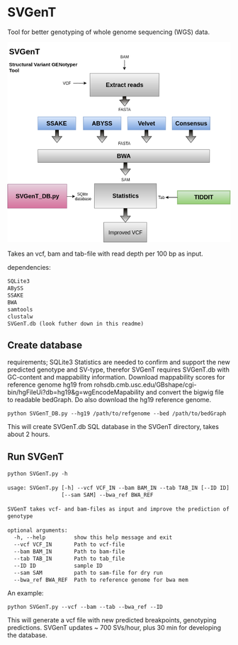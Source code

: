 # SVGenT
Tool for better genotyping of whole genome sequencing (WGS) data. 

![alt text](https://github.com/vborjesson/SVGenT/blob/master/SVGenT.png)

Takes an vcf, bam and tab-file with read depth per 100 bp as input. 

dependencies: 

```
SQLite3
ABySS
SSAKE
BWA
samtools
clustalw
SVGenT.db (look futher down in this readme)
```

## Create database
requirements; SQLite3
Statistics are needed to confirm and support the new predicted genotype and SV-type, therefor SVGenT requires SVGenT.db with GC-content and mappability information. Download mappability scores for reference genome hg19 from rohsdb.cmb.usc.edu/GBshape/cgi-bin/hgFileUi?db=hg19&g=wgEncodeMapability and convert the bigwig file to readable bedGraph. Do also download the hg19 reference genome. 

```
python SVGenT_DB.py --hg19 /path/to/refgenome --bed /path/to/bedGraph
```
This will create SVGenT.db SQL database in the SVGenT directory, takes about 2 hours.

## Run SVGenT
```
python SVGenT.py -h 

usage: SVGenT.py [-h] --vcf VCF_IN --bam BAM_IN --tab TAB_IN [--ID ID]
                 [--sam SAM] --bwa_ref BWA_REF

SVGenT takes vcf- and bam-files as input and improve the prediction of
genotype

optional arguments:
  -h, --help         show this help message and exit
  --vcf VCF_IN       Path to vcf-file
  --bam BAM_IN       Path to bam-file
  --tab TAB_IN       Path to tab_file
  --ID ID            sample ID
  --sam SAM          path to sam-file for dry run
  --bwa_ref BWA_REF  Path to reference genome for bwa mem
```
An example:
```
python SVGenT.py --vcf --bam --tab --bwa_ref --ID
```
This will generate a vcf file with new predicted breakpoints, genotyping predictions. SVGenT updates ~ 700 SVs/hour, plus 30 min for developing the database. 





